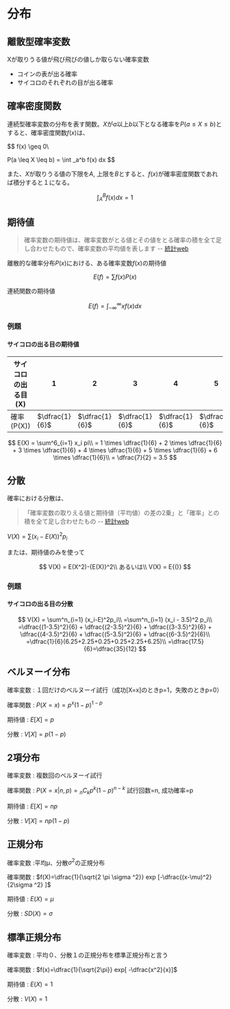 # 分布

## 離散型確率変数

Xが取りうる値が飛び飛びの値しか取らない確率変数
- コインの表が出る確率
- サイコロのそれぞれの目が出る確率

## 確率密度関数

連続型確率変数の分布を表す関数。$X$が$a$以上$b$以下となる確率を$P(a \leq X \leq b)$とすると、確率密度関数$f(x)$は、

$$
f(x) \geq 0\\

P(a \leq X \leq b) = \int _a^b f(x) dx
$$

また、$X$が取りうる値の下限を$A$, 上限を$B$とすると、$f(x)$が確率密度関数であれば積分すると１になる。

$$ \int _A^B f(x) dx = 1 $$


## 期待値

> 確率変数の期待値は、確率変数がとる値とその値をとる確率の積を全て足し合わせたもので、確率変数の平均値を表します
> -- [統計web](https://bellcurve.jp/statistics/course/6712.html)

離散的な確率分布$P(x)$における、ある確率変数$f(x)$の期待値

$$
E(f) = \sum f(x)P(x)
$$

連続関数の期待値

$$
E(f) = \int ^{\infty}_{-\infty} x f(x) dx
$$

### 例題

#### サイコロの出る目の期待値

サイコロの出る目(X)|1|2|3|4|5|6
-|-|-|-|-|-|-
確率(P(X))|$\dfrac{1}{6}$|$\dfrac{1}{6}$|$\dfrac{1}{6}$|$\dfrac{1}{6}$|$\dfrac{1}{6}$|$\dfrac{1}{6}$

$$
E(X) = \sum^6_{i=1} x_i pi\\
= 1 \times \dfrac{1}{6} + 2 \times \dfrac{1}{6} + 3 \times \dfrac{1}{6} + 4 \times \dfrac{1}{6} + 5 \times \dfrac{1}{6} + 6 \times \dfrac{1}{6}\\
= \dfrac{7}{2} = 3.5
$$

## 分散

確率における分散は、
> 「確率変数の取りえる値と期待値（平均値）の差の2乗」と「確率」との積を全て足し合わせたもの
> -- [統計web](https://bellcurve.jp/statistics/course/6716.html)

$V(X) = \sum (x_i - E(X))^2 p_i$

または、期待値のみを使って

$$
V(X) = E(X^2)-{E(X)}^2\\
あるいは\\
V(X) = E{()}
$$

### 例題

#### サイコロの出る目の分散

$$
V(X) = \sum^n_{i=1} (x_i-E)^2p_i\\
=\sum^n_{i=1} (x_i - 3.5)^2 p_i\\
=\dfrac{(1-3.5)^2}{6} +
\dfrac{(2-3.5)^2}{6} +
\dfrac{(3-3.5)^2}{6} +
\dfrac{(4-3.5)^2}{6} +
\dfrac{(5-3.5)^2}{6} +
\dfrac{(6-3.5)^2}{6}\\
=\dfrac{1}{6}(6.25+2.25+0.25+0.25+2.25+6.25)\\
=\dfrac{17.5}{6}=\dfrac{35}{12}
$$

## ベルヌーイ分布

確率変数
: １回だけのベルヌーイ試行（成功[X=x]のときp=1，失敗のときp=0）

確率関数
: $P(X=x)=p^x(1-p)^{1-p}$

期待値
: $E[X] = p$

分散
: $V[X]=p(1-p)$

## 2項分布

確率変数
: 複数回のベルヌーイ試行

確率関数
: $P(X=x|n,p)={}_nC_k p^k (1-p)^{n-k}$ 試行回数=n, 成功確率=p

期待値
: $E[X]=np$

分散
: $V[X]=np(1-p)$

## 正規分布

確率変数
:平均$\mu$、分散$\sigma^2$の正規分布

確率関数
: $f(X)=\dfrac{1}{\sqrt{2 \pi \sigma ^2}}
exp
[-\dfrac{(x-\mu)^2}{2\sigma ^2}
]$

期待値
: $E(X)=\mu$

分散
: $SD(X)=\sigma$

## 標準正規分布

確率変数
: 平均０、分散１の正規分布を標準正規分布と言う

確率関数
: $f(x)=\dfrac{1}{\sqrt{2\pi}}
exp[
-\dfrac{x^2}{x}]$

期待値
: $E(X)=1$

分散
: $V(X)=1$